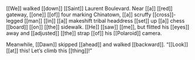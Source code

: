 [[We]] walked [[down]] [[Saint]] Laurent Boulevard. Near [[a]] [[red]] gateway, [[one]] [[of]] four marking Chinatown, [[a]] scruffy [[cross]]-legged [[man]] [[in]] [[a]] makeshift tribal headdress [[set]] up [[a]] chess [[board]] [[on]] [[the]] sidewalk. [[He]] [[saw]] [[me]], but flitted his [[eyes]] away and [[adjusted]] [[the]] strap [[of]] his [[Polaroid]] camera.

Meanwhile, [[Dawn]] skipped [[ahead]] and walked [[backward]]. “[[Look]] [[at]] this! Let’s climb this [[thing]]!”